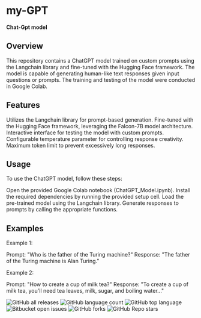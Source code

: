 #  my-GPT
__Chat-Gpt model__

## Overview

This repository contains a ChatGPT model trained on custom prompts using the Langchain library and fine-tuned with the Hugging Face framework. The model is capable of generating human-like text responses given input questions or prompts. The training and testing of the model were conducted in Google Colab.

## Features

Utilizes the Langchain library for prompt-based generation.
Fine-tuned with the Hugging Face framework, leveraging the Falcon-7B model architecture.
Interactive interface for testing the model with custom prompts.
Configurable temperature parameter for controlling response creativity.
Maximum token limit to prevent excessively long responses.


## Usage
To use the ChatGPT model, follow these steps:

Open the provided Google Colab notebook (ChatGPT_Model.ipynb).
Install the required dependencies by running the provided setup cell.
Load the pre-trained model using the Langchain library.
Generate responses to prompts by calling the appropriate functions.

## Examples
Example 1:

Prompt: "Who is the father of the Turing machine?"
Response: "The father of the Turing machine is Alan Turing."

Example 2:

Prompt: "How to create a cup of milk tea?"
Response: "To create a cup of milk tea, you'll need tea leaves, milk, sugar, and boiling water..."



![GitHub all releases](https://img.shields.io/github/downloads/{nethmidileka}/{my-GPT}/total)
![GitHub language count](https://img.shields.io/github/languages/count/{nethmidileka}/{my-GPT})
![GitHub top language](https://img.shields.io/github/languages/top/{nethmidileka}/{my-GPT}?color=yellow)
![Bitbucket open issues](https://img.shields.io/bitbucket/issues/{nethmidileka}/{my-GPT})
![GitHub forks](https://img.shields.io/github/forks/{nethmidileka}/{my-GPT}?style=social)
![GitHub Repo stars](https://img.shields.io/github/stars/{nethmidileka}/{my-GPT}?style=social)
